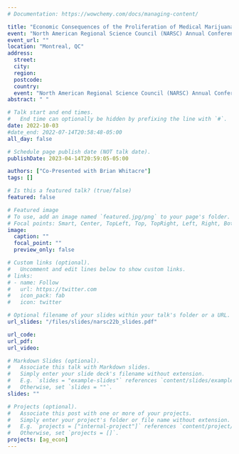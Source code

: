 ```yaml
---
# Documentation: https://wowchemy.com/docs/managing-content/

title: "Economic Consequences of the Proliferation of Medical Marijuana in Rural Oklahoma"
event: "North American Regional Science Council (NARSC) Annual Conference"
event_url: ""
location: "Montreal, QC"
address:
  street:
  city:
  region:
  postcode:
  country:
  event: "North American Regional Science Council (NARSC) Annual Conference"
abstract: " "

# Talk start and end times.
#   End time can optionally be hidden by prefixing the line with `#`.
date: 2022-10-03
#date_end: 2022-07-14T20:58:48-05:00
all_day: false

# Schedule page publish date (NOT talk date).
publishDate: 2023-04-14T20:59:05-05:00

authors: ["Co-Presented with Brian Whitacre"]
tags: []

# Is this a featured talk? (true/false)
featured: false

# Featured image
# To use, add an image named `featured.jpg/png` to your page's folder.
# Focal points: Smart, Center, TopLeft, Top, TopRight, Left, Right, BottomLeft, Bottom, BottomRight.
image:
  caption: ""
  focal_point: ""
  preview_only: false

# Custom links (optional).
#   Uncomment and edit lines below to show custom links.
# links:
# - name: Follow
#   url: https://twitter.com
#   icon_pack: fab
#   icon: twitter

# Optional filename of your slides within your talk's folder or a URL.
url_slides: "/files/slides/narsc22b_slides.pdf"

url_code:
url_pdf:
url_video:

# Markdown Slides (optional).
#   Associate this talk with Markdown slides.
#   Simply enter your slide deck's filename without extension.
#   E.g. `slides = "example-slides"` references `content/slides/example-slides.md`.
#   Otherwise, set `slides = ""`.
slides: ""

# Projects (optional).
#   Associate this post with one or more of your projects.
#   Simply enter your project's folder or file name without extension.
#   E.g. `projects = ["internal-project"]` references `content/project/deep-learning/index.md`.
#   Otherwise, set `projects = []`.
projects: [ag_econ]
---
```


